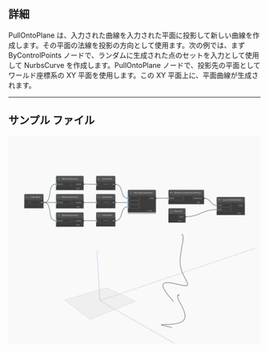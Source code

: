 ## 詳細
PullOntoPlane は、入力された曲線を入力された平面に投影して新しい曲線を作成します。その平面の法線を投影の方向として使用ます。次の例では、まず ByControlPoints ノードで、ランダムに生成された点のセットを入力として使用して NurbsCurve を作成します。PullOntoPlane ノードで、投影先の平面としてワールド座標系の XY 平面を使用します。この XY 平面上に、平面曲線が生成されます。
___
## サンプル ファイル

![PullOntoPlane](./Autodesk.DesignScript.Geometry.Curve.PullOntoPlane_img.jpg)

